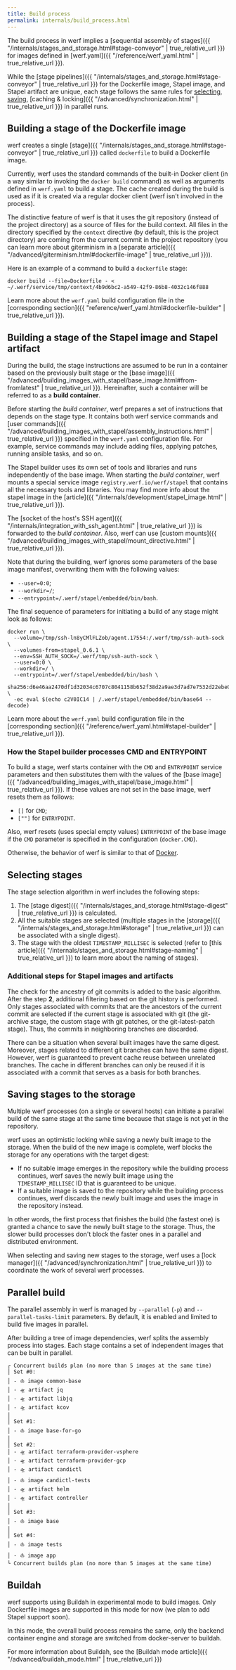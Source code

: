 ```yaml
---
title: Build process
permalink: internals/build_process.html
---
```


The build process in werf implies a [sequential assembly of stages]({{ "/internals/stages_and_storage.html#stage-conveyor" | true_relative_url }}) for images defined in [werf.yaml]({{ "/reference/werf_yaml.html" | true_relative_url }}).

While the [stage pipelines]({{ "/internals/stages_and_storage.html#stage-conveyor" | true_relative_url }}) for the Dockerfile image, Stapel image, and Stapel artifact are unique, each stage follows the same rules for [selecting](#selecting-stages), [saving](#saving-stages-to-the-storage), [caching & locking]({{ "/advanced/synchronization.html" | true_relative_url }}) in parallel runs.

## Building a stage of the Dockerfile image

werf creates a single [stage]({{ "/internals/stages_and_storage.html#stage-conveyor" | true_relative_url }}) called `dockerfile` to build a Dockerfile image.

Currently, werf uses the standard commands of the built-in Docker client (in a way similar to invoking the `docker build` command) as well as arguments defined in `werf.yaml` to build a stage. The cache created during the build is used as if it is created via a regular docker client (werf isn't involved in the process).

The distinctive feature of werf is that it uses the git repository (instead of the project directory) as a source of files for the build context. All files in the directory specified by the `context` directive  (by default, this is the project directory) are coming from the current commit in the project repository (you can learn more about giterminism in a [separate article]({{ "/advanced/giterminism.html#dockerfile-image" | true_relative_url }})).

Here is an example of a command to build a `dockerfile` stage:

```shell
docker build --file=Dockerfile - < ~/.werf/service/tmp/context/4b9d6bc2-a549-42f9-86b8-4032c146f888
```

Learn more about the `werf.yaml` build configuration file in the [corresponding section]({{ "reference/werf_yaml.html#dockerfile-builder" | true_relative_url }}).

## Building a stage of the Stapel image and Stapel artifact

During the build, the stage instructions are assumed to be run in a container based on the previously built stage or the [base image]({{ "/advanced/building_images_with_stapel/base_image.html#from-fromlatest" | true_relative_url }}). Hereinafter, such a container will be referred to as a **build container**.

Before starting the _build container_, werf prepares a set of instructions that depends on the stage type. It contains both werf service commands and [user commands]({{ "/advanced/building_images_with_stapel/assembly_instructions.html" | true_relative_url }}) specified in the `werf.yaml` configuration file. For example, service commands may include adding files, applying patches, running ansible tasks, and so on.

The Stapel builder uses its own set of tools and libraries and runs independently of the base image. When starting the _build container_, werf mounts a special service image `registry.werf.io/werf/stapel` that contains all the necessary tools and libraries. You may find more info about the stapel image in the [article]({{ "/internals/development/stapel_image.html" | true_relative_url }}).

The [socket of the host's SSH agent]({{ "/internals/integration_with_ssh_agent.html" | true_relative_url }}) is forwarded to the _build container_. Also, werf can use [custom mounts]({{ "/advanced/building_images_with_stapel/mount_directive.html" | true_relative_url }}).

Note that during the building, werf ignores some parameters of the base image manifest, overwriting them with the following values:

- `--user=0:0`;
- `--workdir=/`;
- `--entrypoint=/.werf/stapel/embedded/bin/bash`.

The final sequence of parameters for initiating a build of any stage might look as follows:

```shell
docker run \
  --volume=/tmp/ssh-ln8yCMlFLZob/agent.17554:/.werf/tmp/ssh-auth-sock \
  --volumes-from=stapel_0.6.1 \
  --env=SSH_AUTH_SOCK=/.werf/tmp/ssh-auth-sock \
  --user=0:0 \
  --workdir=/ \
  --entrypoint=/.werf/stapel/embedded/bin/bash \
  sha256:d6e46aa2470df1d32034c6707c8041158b652f38d2a9ae3d7ad7e7532d22ebe0 \
  -ec eval $(echo c2V0IC14 | /.werf/stapel/embedded/bin/base64 --decode)
```

Learn more about the `werf.yaml` build configuration file in the [corresponding section]({{ "/reference/werf_yaml.html#stapel-builder" | true_relative_url }}).

### How the Stapel builder processes CMD and ENTRYPOINT

To build a stage, werf starts container with the `CMD` and `ENTRYPOINT` service parameters and then substitutes them with the values of the [base image]({{ "/advanced/building_images_with_stapel/base_image.html" | true_relative_url }}). If these values are not set in the base image, werf resets them as follows:

- `[]` for `CMD`;
- `[""]` for `ENTRYPOINT`.

Also, werf resets (uses special empty values) `ENTRYPOINT` of the base image if the `CMD` parameter is specified in the configuration (`docker.CMD`).

Otherwise, the behavior of werf is similar to that of [Docker](https://docs.docker.com/engine/reference/builder/#understand-how-cmd-and-entrypoint-interact).

## Selecting stages

The stage selection algorithm in werf includes the following steps:

1. The [stage digest]({{ "/internals/stages_and_storage.html#stage-digest" | true_relative_url }}) is calculated.
2. All the suitable stages are selected (multiple stages in the [storage]({{ "/internals/stages_and_storage.html#storage" | true_relative_url }}) can be associated with a single digest).
3. The stage with the oldest `TIMESTAMP_MILLISEC` is selected (refer to [this article]({{ "/internals/stages_and_storage.html#stage-naming" | true_relative_url }}) to learn more about the naming of stages).

### Additional steps for Stapel images and artifacts

The check for the ancestry of git commits is added to the basic algorithm. After the step **2**, additional filtering based on the git history is performed. Only stages associated with commits that are the ancestors of the current commit are selected if the current stage is associated with git (the git-archive stage, the custom stage with git patches, or the git-latest-patch stage). Thus, the commits in neighboring branches are discarded.

There can be a situation when several built images have the same digest. Moreover, stages related to different git branches can have the same digest. However, werf is guaranteed to prevent cache reuse between unrelated branches. The cache in different branches can only be reused if it is associated with a commit that serves as a basis for both branches.

## Saving stages to the storage

Multiple werf processes (on a single or several hosts) can initiate a parallel build of the same stage at the same time because that stage is not yet in the repository.

werf uses an optimistic locking while saving a newly built image to the storage. When the build of the new image is complete, werf blocks the storage for any operations with the target digest:

- If no suitable image emerges in the repository while the building process continues, werf saves the newly built image using the `TIMESTAMP_MILLISEC` ID that is guaranteed to be unique.
- If a suitable image is saved to the repository while the building process continues, werf discards the newly built image and uses the image in the repository instead.

In other words, the first process that finishes the build (the fastest one) is granted a chance to save the newly built stage to the storage. Thus, the slower build processes don't block the faster ones in a parallel and distributed environment.

When selecting and saving new stages to the storage, werf uses a [lock manager]({{ "/advanced/synchronization.html" | true_relative_url }}) to coordinate the work of several werf processes.

## Parallel build

The parallel assembly in werf is managed by `--parallel` (`-p`) and `--parallel-tasks-limit` parameters. By default, it is enabled and limited to build five images in parallel.

After building a tree of image dependencies, werf splits the assembly process into stages. Each stage contains a set of independent images that can be built in parallel.

```shell
┌ Concurrent builds plan (no more than 5 images at the same time)
│ Set #0:
│ - ⛵ image common-base
│ - 🛸 artifact jq
│ - 🛸 artifact libjq
│ - 🛸 artifact kcov
│
│ Set #1:
│ - ⛵ image base-for-go
│
│ Set #2:
│ - 🛸 artifact terraform-provider-vsphere
│ - 🛸 artifact terraform-provider-gcp
│ - 🛸 artifact candictl
│ - ⛵ image candictl-tests
│ - 🛸 artifact helm
│ - 🛸 artifact controller
│
│ Set #3:
│ - ⛵ image base
│
│ Set #4:
│ - ⛵ image tests
│ - ⛵ image app
└ Concurrent builds plan (no more than 5 images at the same time)
```

## Buildah

werf supports using Buildah in experimental mode to build images. Only Dockerfile images are supported in this mode for now (we plan to add Stapel support soon).

In this mode, the overall build process remains the same, only the backend container engine and storage are switched from docker-server to buildah.

For more information about Buildah, see the [Buildah mode article]({{ "/advanced/buildah_mode.html" | true_relative_url }})
